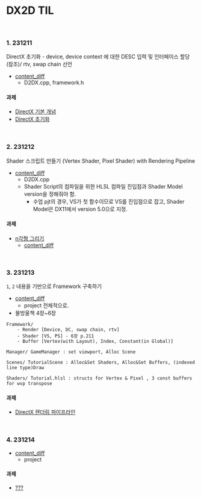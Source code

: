 # DX2D TIL
<br>

### 1. 231211
DirectX 초기화 - device, device context 에 대한 DESC 입력 및 인터페이스 할당(참조)/ rtv, swap chain 선언
- [content_diff](https://github.com/VaVamVa/DX2D/commit/24ab2b2bef0dba8af42210bfbd6ef1dfd588eaa5)
    - D2DX.cpp, framework.h
#### 과제
- [DirectX 기본 개념](lesson/D2DX/DX2D_Concepts.md)
- [DirectX 초기화](lesson/D2DX/DX2D_Init.md)

<br>

### 2. 231212
Shader 스크립트 만들기 (Vertex Shader, Pixel Shader) with Rendering Pipeline
- [content_diff](https://github.com/VaVamVa/DX2D/commit/afc45d158c08266274633960fbd010fb9cf9804a)
    - D2DX.cpp
    - Shader Script의 컴파일을 위한 HLSL 컴파일 진입점과 Shader Model version을 정해줘야 함.
        - 수업 pjt의 경우, VS가 첫 함수이므로 VS를 진입점으로 잡고, Shader Model은 DX11에서 version 5.0으로 지정.
#### 과제
- [n각형 그리기](lesson/D2DX/DX2D_Polygon.md)
    - [content_diff](https://github.com/VaVamVa/DX2D/commit/d24c9f0f0a10abf64334369e41181b60a2b805aa)

<br>

### 3. 231213
`1`, `2` 내용을 기반으로 Framework 구축하기
- [content_diff](https://github.com/VaVamVa/DX2D/commit/26557ec506220713760249e319f45f8f3f570d5c)
    - project 전체적으로.
- 물방울책 4장~6장
```
Framework/
    - Render [Device, DC, swap chain, rtv]
    - Shader [VS, PS] - 6장 p.211
    - Buffer [Vertex(with Layout), Index, Constant(in Global)]

Manager/ GameManager : set viewport, Alloc Scene

Scenes/ TutorialScene : Alloc&Set Shaders, Alloc&Set Buffers, (indexed line type)Draw

Shaders/ Tutorial.hlsl : structs for Vertex & Pixel , 3 const buffers for wvp transpose
```
    

#### 과제
- [DirectX 렌더링 파이프라인](lesson/DX2DwithFramework/DX2D_Rendering_Pipeline.md)

<br>

### 4. 231214

- [content_diff]()
    - project

#### 과제
- [???](https://github.com/VaVamVa/DX2D)
